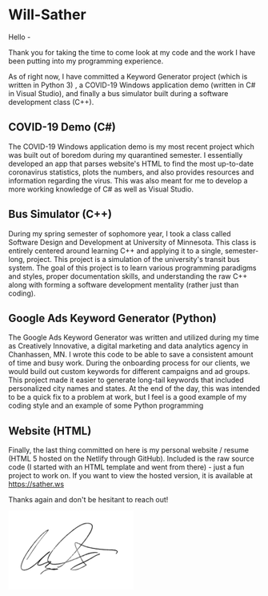 # Will-Sather

Hello -

Thank you for taking the time to come look at my code and the work I have been putting into my programming experience.  

As of right now, I have committed a Keyword Generator project (which is written in Python 3) , a COVID-19 Windows application demo (written in C# in Visual Studio), and finally a bus simulator built during a software development class (C++).  


## COVID-19 Demo (C#)

The COVID-19 Windows application demo is my most recent project which was built out of boredom during my quarantined semester.  I essentially developed an app that parses website's HTML to find the most up-to-date coronavirus statistics, plots the numbers, and also provides resources and information regarding the virus.  This was also meant for me to develop a more working knowledge of C# as well as Visual Studio. 

## Bus Simulator (C++)

During my spring semester of sophomore year, I took a class called Software Design and Development at University of Minnesota. This class is entirely centered around learning C++ and applying it to a single, semester-long, project.  This project is a simulation of the university's transit bus system.  The goal of this project is to learn various programming paradigms and styles, proper documentation skills, and understanding the raw C++  along with forming a software development mentality (rather just than coding).  

## Google Ads Keyword Generator (Python)

The Google Ads Keyword Generator was written and utilized during my time as Creatively Innovative, a digital marketing and data analytics agency in Chanhassen, MN.  I wrote this code to be able to save a consistent amount of time and busy work.  During the onboarding process for our clients, we would build out custom keywords for different campaigns and ad groups.  This project made it easier to generate long-tail keywords that included personalized city names and states.  At the end of the day, this was intended to be a quick fix to a problem at work, but I feel is a good example of my coding style and an example of some Python programming

## Website (HTML)

Finally, the last thing committed on here is my personal website / resume (HTML 5 hosted on the Netlify through GitHub).  Included is the raw source code (I started with an HTML template and went from there) - just a fun project to work on. If you want to view the hosted version, it is available at https://sather.ws 

Thanks again and don't be hesitant to reach out!

<img src="Website/images/signature.png" width=250>
